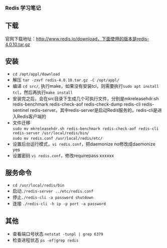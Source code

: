 ### Redis 学习笔记

## 下载
官网下载地址：http://www.redis.io/download，下面使用的版本是redis-4.0.10.tar.gz

## 安装
- `cd /opt/appl/download`
- 解压 `tar -zxvf redis-4.0.10.tar.gz -C /opt/appl/`
- 编译 `cd src/`, 执行make，如果没有安装tcl，则需要执行`sudo apt install tcl`，然后再执行`make install`
- 安装完之后，会在src目录下生成几个可执行文件，分别是mkreleasehdr.sh redis-benchmark redis-check-aof redis-check-dump redis-cli redis-sentinel redis-server。其中redis-server是启动Redis服务的，redis-cli是进入Redis客户端的
- 文件迁移<br>
 `sudo mv mkreleasehdr.sh redis-benchmark redis-check-aof redis-cli redis-server /usr/local/redis/bin/` <br>
 `sudo mv redis.conf /usr/local/redis/etc/`
- 设置后台运行模式，`vi redis.conf`，把daemonize no修改成daemonize yes
- 设置密码 `vi redis.conf`，修改requirepass xxxxxx

## 服务命令
- `cd /usr/local/redis/bin`
- 启动`./redis-server ../etc/redis.conf`
- 停止`./redis-cli -a password shutdown`
- 连接 `./redis-cli -h ip -p port -a password`


## 其他
- 查看端口号状态 `netstat -tunpl | grep 6379` 
- 检查进程状态 `ps -ef|grep redis`
